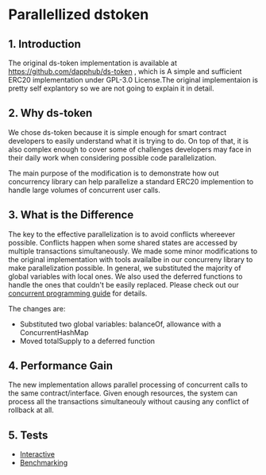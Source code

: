 # Parallellized dstoken

## 1. Introduction

The original ds-token implementation is available at https://github.com/dapphub/ds-token , which is A simple and sufficient ERC20 implementation under GPL-3.0 License.The original implementaion is pretty self explantory so we are not going to explain it in detail.

## 2. Why ds-token

We chose ds-token because it is simple enough for smart contract developers to easily understand what it is trying to do. On top of that, it is also complex enough to cover some of challenges developers may face in their daily work when considering possible code parallelization.

The main purpose of the modification is to demonstrate how out concurrency library can help parallelize a standard ERC20 implemention to handle large volumes of concurrent user calls.

## 3. What is the Difference

The key to the effective parallelization is to avoid conflicts whereever possible. Conflicts happen when some shared states are accessed by multiple transactions simultaneously. We made some minor modifications to the original implementation with tools availalbe in our concurreny library to make parallelization possible. In general, we substituted the majority of global variables with local ones. We also used the deferred functions to handle the ones that couldn't be easily replaced. Please check out our [concurrent programming guide]() for details.

The changes are:

- Substituted two global variables: balanceOf, allowance with a ConcurrentHashMap
- Moved totalSupply to a deferred function

## 4. Performance Gain

The new implementation allows parallel processing of concurrent calls to the same contract/interface.
Given enough resources, the system can process all the transactions simultaneouly without causing any conflict of rollback at all.

## 5. Tests

- [Interactive](/doc/parallellized-dstoken-interactive.md)
- [Benchmarking](/doc/parallellized-dstoken-benchmarking.md)

